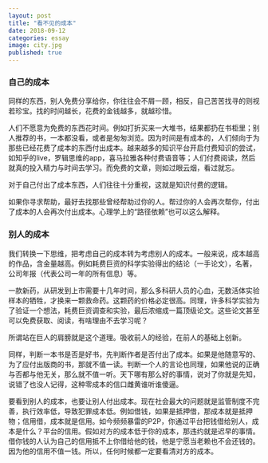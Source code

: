 ```yaml
---
layout: post
title: "看不见的成本"
date: 2018-09-12
categories: essay
image: city.jpg
published: true
---
```


### 自己的成本

同样的东西，别人免费分享给你，你往往会不屑一顾，相反，自己苦苦找寻的则视若珍宝。找的时间越长，花费的金钱越多，就越珍惜。

人们不愿意为免费的东西花时间。例如打折买来一大堆书，结果都扔在书柜里；别人推荐的书，一本都没看，或者是匆匆浏览。因为时间是有成本的，人们倾向于为那些已经花费了成本的东西付出成本。越来越多的知识平台开启付费知识的尝试，如知乎的live，罗辑思维的app，喜马拉雅各种付费语音等；人们付费阅读，然后就真的投入精力与时间去学习。而免费的文章，则如过眼云烟，看过就忘。

对于自己付出了成本东西，人们往往十分重视，这就是知识付费的逻辑。

如果你寻求帮助，最好去找那些曾经帮助过你的人。帮过你的人会再次帮你，付出了成本的人会再次付出成本。心理学上的“路径依赖”也可以这么解释。

### 别人的成本

我们转换一下思维，把考虑自己的成本转为考虑别人的成本。一般来说，成本越高的作品，含金量越高。例如耗费巨资的科学实验得出的结论（一手论文），名著，公司年报（代表公司一年的所有信息）等。

一款新药，从研发到上市需要十几年时间，那么多科研人员的心血，无数活体实验样本的牺牲，才换来一颗救命药。这颗药的价格必定很高。同理，许多科学实验为了验证一个想法，耗费巨资调查和实验，最后浓缩成一篇顶级论文。这些论文甚至可以免费获取、阅读，有啥理由不去学习呢？

所谓站在巨人的肩膀就是这个道理。吸收前人的经验，在前人的基础上创新。

同样，判断一本书是否是好书，先判断作者是否付出了成本。如果是他随意写的、为了应付出版商的书，那就不值一读。判断一个人的言论也同理，如果他说的正确与否都与他无关，那么就不值一听。天下哪有那么好的事情，说对了你就是先知，说错了也没人记得，这种零成本的信口雌黄谁听谁傻逼。

要看到别人的成本，也要让别人付出成本。现在社会最大的问题就是监管制度不完善，执行效率低，导致犯罪成本低。例如借钱，如果是抵押借，那成本就是抵押物；信用借，成本就是信用。如今频频暴雷的P2P，你通过平台把钱借给别人，成本是什么？平台的信用。假如对方的成本低于你的成本，那违约就是迟早的事情。借你钱的人认为自己的信用抵不上你借给他的钱，他是宁愿当老赖也不会还钱的。因为他的信用不值一钱。所以，任何时候都一定要看清对方的成本。


